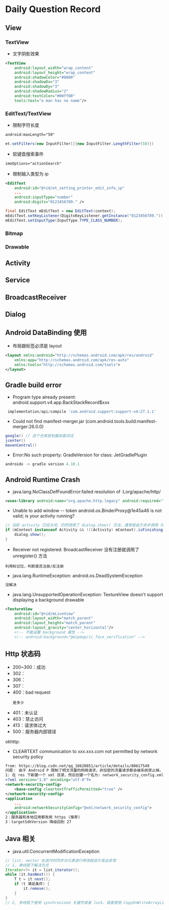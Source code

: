 # Daily Question Record

## View
### TextView
- 文字阴影效果
```xml
<TextView
    android:layout_width="wrap_content"
    android:layout_height="wrap_content"
    android:shadowColor="#8000"
    android:shadowDx="3"
    android:shadowDy="3"
    android:shadowRadius="2"
    android:textColor="#00ff00"
    tools:text="a man has no name"/>
```

### EditText/TextView
- 限制字符长度
```xml
android:maxLength="50"
```
```java
et.setFilters(new InputFilter[]{new InputFilter.LengthFilter(50)})
```
- 软键盘搜索事件
```xml
imeOptions="actionSearch"
```
- 限制输入类型为 ip
```xml
<EditText
    android:id="@+id/et_setting_printer_edit_info_ip"
    ...
    android:inputType="number"
    android:digits="0123456789." />
```
```java
final EditText mEditText = new EditText(context);
mEditText.setKeyListener(DigitsKeyListener.getInstance("0123456789."));
mEditText.setInputType(InputType.TYPE_CLASS_NUMBER);
```

### Bitmap

### Drawable

## Activity

## Service

## BroadcastReceiver

## Dialog

## Android DataBinding 使用
- 布局跟标签必须是 layout 
```xml
<layout xmlns:android="http://schemas.android.com/apk/res/android"
    xmlns:app="http://schemas.android.com/apk/res-auto"
    xmlns:tools="http://schemas.android.com/tools">
</layout>
```

## Gradle build error
- Program type already present: android.support.v4.app.BackStackRecord$xxx
```groovy
 implementation/api/compile 'com.android.support:support-v4:27.1.1'
```
- Could not find manifest-merger.jar (com.android.tools.build:manifest-merger:26.0.0)
```groovy
google() // 这个仓库放到最前面试试
jcenter()
mavenCentral()
```
- Error:No such property: GradleVersion for class: JetGradlePlugin
```groovy
androidx -> gradle version 4.10.1
```


## Android Runtime Crash
- java.lang.NoClassDefFoundError:failed resolution of :Lorg/apache/http/
```xml
<uses-library android:name="org.apache.http.legacy" android:required="false" />
```
- Unable to add window -- token android.os.BinderProxy@1e45a46 is not valid; is your activity running?
```java
// 当前 activity 已经关闭，仍然调用了 dialog.show() 方法，通常是由于异步调用 引起的，
if (mContext instanceof Activity && !((Activity) mContext).isFinishing()) {
    dialog.show();
}
```
- Receiver not registered: BroadcastReceiver 没有注册就调用了 unregister() 方法
```log
利用标记位，判断是否注册/反注册
```
- java.lang.RuntimeException: android.os.DeadSystemException
```java
没解决
```
- java.lang.UnsupportedOperationException: TextureView doesn't support displaying a background drawable
```xml
<TextureView
    android:id="@+id/mLiveView"
    android:layout_width="match_parent"
    android:layout_height="match_parent"
    android:layout_gravity="center_horizontal"/>
    <!-- 不能设置 background 属性 -->
    <!-- android:background="@mipmap/ic_face_verification" -->
```



## Http 状态码
- 200~300：成功
- 302：
- 306：
- 307：
- 400：bad request 
  ```log
  是多少
  ```
- 401：未认证
- 403：禁止访问
- 413：请求体过大
- 500：服务器内部错误

okhttp:
- CLEARTEXT communication to xxx.xxx.com not permitted by network security policy
```xml
from: https://blog.csdn.net/qq_18620851/article/details/80617549
问题： 由于 Android P 限制了明文流量的网络请求，非加密的流量请求都会被系统禁止掉。
1: 在 res 下新建一个 xml 目录，然后创建一个名为: network_security_config.xml 文件 ，该文件内容如下：
<?xml version="1.0" encoding="utf-8"?>
<network-security-config>
    <base-config cleartextTrafficPermitted="true" />
</network-security-config>
<application
    ...
    android:networkSecurityConfig="@xml/network_security_config">
</application>
2：服务器和本地应用都改用 https (推荐)
3：targetSdkVersion 降级回到 27
```

## Java 相关
- java.util.ConcurrentModificationException
```java
// list, vector 在迭代时同步对元素进行修改就会引发此异常
// 1, 单线程下解决方式
Iterator<?> it = list.iterator();
while (it.hasNext()) {
    T t = it.next();
    if (t 满足条件) {
        it.remove();
    }
}
// 2, 多线程下使用 synchronized 关键字或者 lock，或者使用 CopyOnWriteArrayList
```



